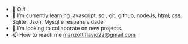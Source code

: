 - 👋 Olá
- 🌱 I’m currently learning javascript, sql, git, github, nodeJs, html, css, Sqlite, Json, Mysql e respansividade.
- 💞️ I’m looking to collaborate on new projects.
- 📫 How to reach me manzottiflavio22@gmail.com
